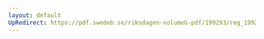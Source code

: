 ```yaml
---
layout: default
UpRedirect: https://pdf.swedeb.se/riksdagen-volumeG-pdf/199293/reg_199293/reg_199293_0227.pdf
---
```

